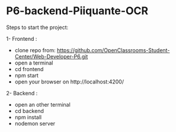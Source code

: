 # P6-backend-Piiquante-OCR

Steps to start the project:

1- Frontend :
 - clone repo from: https://github.com/OpenClassrooms-Student-Center/Web-Developer-P6.git
 - open a terminal 
 - cd frontend
 - npm start
 - open your browser on http://localhost:4200/


2- Backend :

 - open an other terminal
 - cd backend
 - npm install
 - nodemon server

